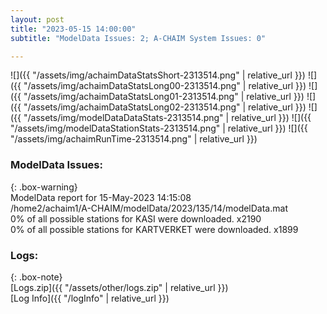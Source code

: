 ```yaml
---
layout: post
title: "2023-05-15 14:00:00"
subtitle: "ModelData Issues: 2; A-CHAIM System Issues: 0"

---
```


![]({{ "/assets/img/achaimDataStatsShort-2313514.png" | relative_url }})
![]({{ "/assets/img/achaimDataStatsLong00-2313514.png" | relative_url }})
![]({{ "/assets/img/achaimDataStatsLong01-2313514.png" | relative_url }})
![]({{ "/assets/img/achaimDataStatsLong02-2313514.png" | relative_url }})
![]({{ "/assets/img/modelDataDataStats-2313514.png" | relative_url }})
![]({{ "/assets/img/modelDataStationStats-2313514.png" | relative_url }})
![]({{ "/assets/img/achaimRunTime-2313514.png" | relative_url }})


### ModelData Issues:  
  
{: .box-warning}  
 ModelData report for 15-May-2023 14:15:08   
 /home2/achaim1/A-CHAIM/modelData/2023/135/14/modelData.mat   
 0% of all possible stations for KASI were downloaded. x2190   
 0% of all possible stations for KARTVERKET were downloaded. x1899   
  


### Logs:  
  
{: .box-note}  
[Logs.zip]({{ "/assets/other/logs.zip" | relative_url }})  
[Log Info]({{ "/logInfo" | relative_url }})  
